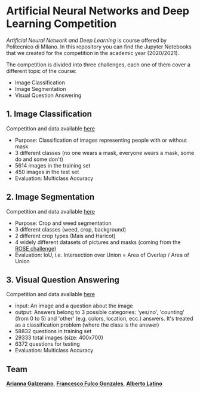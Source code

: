 # Artificial Neural Networks and Deep Learning Competition

*Artificial Neural Network and Deep Learning* is course offered by Politecnico di Milano.
In this repository you can find the Jupyter Notebooks that we created for the competition in the academic year (2020/2021).

The competition is divided into three challenges, each one of them cover a different topic of the course:
 - Image Classification 
 - Image Segmentation
 - Visual Question Answering

## 1. Image Classification 
Competition and data available [here](https://www.kaggle.com/c/artificial-neural-networks-and-deep-learning-2020)
 - Purpose: Classification of images representing people with or without mask
 - 3 different classes (no one wears a mask, everyone wears a mask, some do and some don't)
 - 5614 images in the training set
 - 450 images in the test set
 - Evaluation: Multiclass Accuracy

## 2. Image Segmentation
Competition and data available [here](https://competitions.codalab.org/competitions/27176)
 - Purpose: Crop and weed segmentation
 - 3 different classes (weed, crop, background)
 - 2 different crop types (Mais and Haricot)
 - 4 widely different datasets of pictures and masks (coming from the [ROSE challenge](http://challenge-rose.fr/en/home/))
 - Evaluation: IoU, i.e. Intersection over Union = Area of Overlap / Area of Union

## 3. Visual Question Answering
Competition and data available [here](https://www.kaggle.com/c/anndl-2020-vqa)
 - input: An image and a question about the image
 - output: Answers belong to 3 possible categories: 'yes/no', 'counting' (from 0 to 5) and 'other' (e.g. colors, location, ecc.) answers. It's treated as a classification problem (where the class is the answer)
 - 58832 questions in training set 
 - 29333 total images (size: 400x700)
 - 6372 questions for testing
 - Evaluation: Multiclass Accuracy

## Team
[__Arianna Galzerano__](https://github.com/arigalzi), [__Francesco Fulco Gonzales__](https://github.com/fulcus), [__Alberto Latino__](https://github.com/albertolatino)
